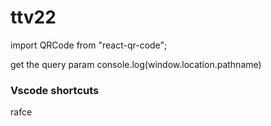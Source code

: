 # ttv22

import QRCode from "react-qr-code";

get the query param
console.log(window.location.pathname)

### Vscode shortcuts
rafce